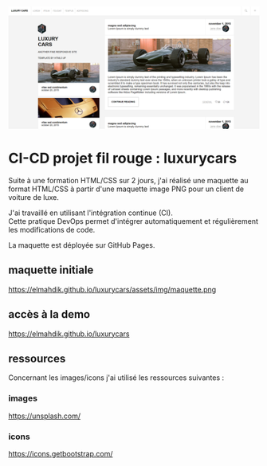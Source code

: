 <p align="center">
    <img src="./assets/img/screenshot.png" />
</p>

# CI-CD projet fil rouge : luxurycars

Suite à une formation HTML/CSS sur 2 jours, j'ai réalisé une maquette au format HTML/CSS à partir d'une maquette image PNG pour un client de voiture de luxe.

J'ai travaillé en utilisant l'intégration continue (CI).  
Cette pratique DevOps permet d'intégrer automatiquement et régulièrement les modifications de code.

La maquette est déployée sur GitHub Pages.


## maquette initiale
https://elmahdik.github.io/luxurycars/assets/img/maquette.png

## accès à la demo 
https://elmahdik.github.io/luxurycars

## ressources
Concernant les images/icons j'ai utilisé les ressources suivantes : 

### images
https://unsplash.com/

### icons
https://icons.getbootstrap.com/


